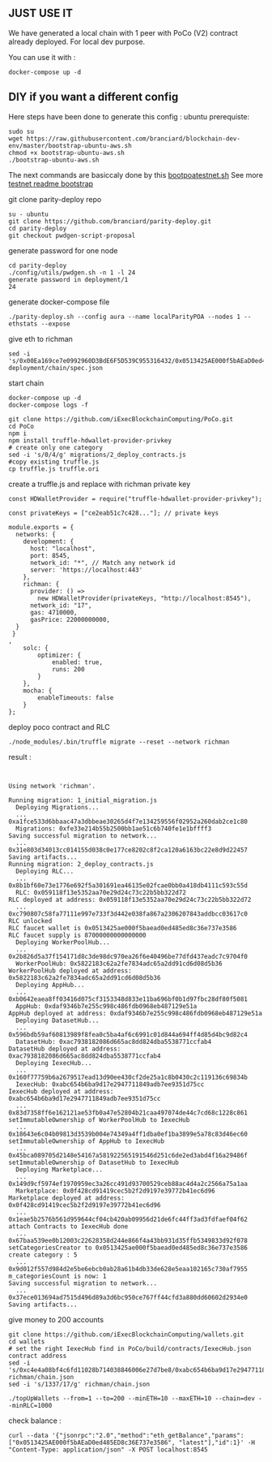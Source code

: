 
## JUST USE IT
We have generated a local chain with 1 peer with PoCo (V2) contract already deployed. For local dev purpose.


You can use it with :
```
docker-compose up -d
```

## DIY if you want a different config
Here steps have been done to generate this config :
ubuntu prerequiste:

```
sudo su
wget https://raw.githubusercontent.com/branciard/blockchain-dev-env/master/bootstrap-ubuntu-aws.sh
chmod +x bootstrap-ubuntu-aws.sh
./bootstrap-ubuntu-aws.sh
```
The next commands are basiccaly done by this [bootpoatestnet.sh](https://github.com/iExecBlockchainComputing/iexec-deploy/blob/master/poa/test/bootpoatestnet.sh)
See more [testnet readme bootstrap](https://github.com/iExecBlockchainComputing/iexec-deploy/blob/master/poa/test/README.md)

git clone parity-deploy repo
```
su - ubuntu
git clone https://github.com/branciard/parity-deploy.git
cd parity-deploy
git checkout pwdgen-script-proposal
```

generate password for one node
```
cd parity-deploy
./config/utils/pwdgen.sh -n 1 -l 24
generate password in deployment/1
24
```

generate docker-compose file
```
./parity-deploy.sh --config aura --name localParityPOA --nodes 1 --ethstats --expose
```

give eth to richman

```
sed -i 's/0x00Ea169ce7e0992960D3BdE6F5D539C955316432/0x0513425AE000f5bAEaD0ed485ED8c36E737e3586/g' deployment/chain/spec.json
```
start chain
```
docker-compose up -d
docker-compose logs -f
```



```
git clone https://github.com/iExecBlockchainComputing/PoCo.git
cd PoCo
npm i
npm install truffle-hdwallet-provider-privkey
# create only one category
sed -i 's/0/4/g' migrations/2_deploy_contracts.js
#copy existing truffle.js
cp truffle.js truffle.ori
```

create a truffle.js and replace with richman private key

```
const HDWalletProvider = require("truffle-hdwallet-provider-privkey");

const privateKeys = ["ce2eab51c7c428..."]; // private keys

module.exports = {
  networks: {
    development: {
      host: "localhost",
      port: 8545,
      network_id: "*", // Match any network id
      server: 'https://localhost:443'
    },
    richman: {
      provider: () =>
        new HDWalletProvider(privateKeys, "http://localhost:8545"),
      network_id: "17",
      gas: 4710000,
      gasPrice: 22000000000,
  }
 }
,
    solc: {
        optimizer: {
            enabled: true,
            runs: 200
        }
    },
    mocha: {
        enableTimeouts: false
    }
};
```
deploy poco contract and RLC
```
./node_modules/.bin/truffle migrate --reset --network richman
```
result :
```


Using network 'richman'.

Running migration: 1_initial_migration.js
  Deploying Migrations...
  ... 0xa1fce533d6bbaac47a3dbbeae30265d4f7e134259556f02952a260dab2ce1c80
  Migrations: 0xfe33e214b55b2500bb1ae51c6b740fe1e1bffff3
Saving successful migration to network...
  ... 0x31e803d34013cc014155d038c0e177ce8202c8f2ca120a6163bc22e8d9d22457
Saving artifacts...
Running migration: 2_deploy_contracts.js
  Deploying RLC...
  ... 0x8b1bf60e73e1776e692f5a301691ea46135e02fcae0bb0a418db4111c593c55d
  RLC: 0x059118f13e5352aa70e29d24c73c22b5bb322d72
RLC deployed at address: 0x059118f13e5352aa70e29d24c73c22b5bb322d72
  ... 0xc790807c58fa77111e997e733f3d442e038fa867a2306207843addbcc03617c0
RLC unlocked
RLC faucet wallet is 0x0513425ae000f5baead0ed485ed8c36e737e3586
RLC faucet supply is 87000000000000000
  Deploying WorkerPoolHub...
  ... 0x2b826d5a37f154171d8c3de98dc970ea26f6e40496be77dfd437eadc7c9704f0
  WorkerPoolHub: 0x5822183c62a2fe7834adc65a2dd91cd6d08d5b36
WorkerPoolHub deployed at address: 0x5822183c62a2fe7834adc65a2dd91cd6d08d5b36
  Deploying AppHub...
  ... 0xb0642eaea8ff03416d075cf3153348d833e11ba696bf0b1d97fbc28df80f5081
  AppHub: 0xdaf9346b7e255c998c486fdb0968eb487129e51a
AppHub deployed at address: 0xdaf9346b7e255c998c486fdb0968eb487129e51a
  Deploying DatasetHub...
  ... 0x596bdb59af60813989f8fea0c5ba4af6c6991c01d844a694ff4d85d4bc9d82c4
  DatasetHub: 0xac7938182086d665ac8dd824dba5538771ccfab4
DatasetHub deployed at address: 0xac7938182086d665ac8dd824dba5538771ccfab4
  Deploying IexecHub...
  ... 0x160f77759b6a2679517ead13d90ee430cf2de25a1c8b0430c2c119136c69834b
  IexecHub: 0xabc654b6ba9d17e2947711849adb7ee9351d75cc
IexecHub deployed at address: 0xabc654b6ba9d17e2947711849adb7ee9351d75cc
  ... 0x83d7358ff6e162121ae53fb0a47e52804b21caa497074de44c7cd68c1228c861
setImmutableOwnership of WorkerPoolHub to IexecHub
  ... 0x18643e6c04b09813d3539b004e74349a4ff1dba0ef1ba3899e5a78c83d46ec60
setImmutableOwnership of AppHub to IexecHub
  ... 0x45bca089705d2148e54167a581922565191546d251c6de2ed3abd4f16a29486f
setImmutableOwnership of DatasetHub to IexecHub
  Deploying Marketplace...
  ... 0x149d9cf5974ef1970959ec3a26cc491d93700529ceb88ac4d4a2c2566a75a1aa
  Marketplace: 0x0f428cd91419cec5b2f2d9197e39772b41ec6d96
Marketplace deployed at address: 0x0f428cd91419cec5b2f2d9197e39772b41ec6d96
  ... 0x1eae5b2576b561d959644cf04cb420ab09956d21de6fc44ff3ad3fdfaef04f62
attach Contracts to IexecHub done
  ... 0x67baa539ee0b12003c22628358d244e866f4a43bb931d35ffb5349833d92f078
setCategoriesCreator to 0x0513425ae000f5baead0ed485ed8c36e737e3586
create category : 5
  ... 0x9d012f557d984d2e5be6ebcb0ab28a61b4db33de628e5eaa102165c730af7955
m_categoriesCount is now: 1
Saving successful migration to network...
  ... 0x37ece013694ad7515d496d89a3d6bc950ce767ff44cfd3a880dd60602d2934e0
Saving artifacts...
```


give money to 200 accounts

```
git clone https://github.com/iExecBlockchainComputing/wallets.git
cd wallets
# set the right IexecHub find in PoCo/build/contracts/IexecHub.json contract address
sed -i 's/0xc4e4a08bf4c6fd11028b714038846006e27d7be8/0xabc654b6ba9d17e2947711849adb7ee9351d75cc/g' richman/chain.json
sed -i 's/1337/17/g' richman/chain.json

./topUpWallets --from=1 --to=200 --minETH=10 --maxETH=10 --chain=dev --minRLC=1000

```
check balance :
```
curl --data '{"jsonrpc":"2.0","method":"eth_getBalance","params":["0x0513425AE000f5bAEaD0ed485ED8c36E737e3586", "latest"],"id":1}' -H "Content-Type: application/json" -X POST localhost:8545
```
